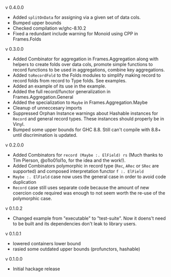v 0.4.0.0 
* Added ```splitOnData``` for assigning via a given set of data cols.
* Bumped upper bounds
* Checked compilation w/ghc-8.10.2
* Fixed a redundant include warning for Monoid using CPP in Frames.Folds

v 0.3.0.0
* Added Combinator for aggregation in Frames.Aggregation along with helpers to create folds over data cols, promote simple functions to
record functions to be used in aggregations, combine key aggregations.
* Added ```toRecordFold``` to the Folds modules to simplify making record to record folds from record to Type folds. See examples.
* Added an example of its use in the example.
* Added the full record/functor generalization in Frames.Aggregation.General
* Added the specialization to ```Maybe``` in Frames.Aggregation.Maybe
* Cleanup of unneccesary imports
* Suppressed Orphan Instance warnings about Hashable instances for ```Record``` and general record types.  These
instances should properly be in Vinyl.
* Bumped some upper bounds for GHC 8.8.  Still can't compile with 8.8+ until discrimination is updated.

v 0.2.0.0 
* Added Combinators for ```record (Maybe :. ElField) rs``` (Much thanks to Tim Pierson, @o1lo01ol1o, for the idea and the work!).
* Added Combinators polymorphic in record type (```Rec```, ```ARec``` or ```SRec``` are supported) and composed interpretation functor ```f :. ElField```
* ```Maybe :. ElField``` case now uses the general case in order to avoid code duplication
* ```Record``` case still uses separate code because the amount of new coercion code required was enough to not seem worth the re-use of the polymorphic case.

v 0.1.0.2 
* Changed example from "executable" to "test-suite".  Now it doens't need to be built and its dependencies don't leak to library users.

v 0.1.0.1
* lowered containers lower bound
* rasied some outdated upper bounds (profunctors, hashable)

v 0.1.0.0
* Initial hackage release
